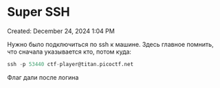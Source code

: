 # Super SSH

Created: December 24, 2024 1:04 PM

Нужно было подключиться по ssh к машине. Здесь главное помнить, что сначала указывается кто, потом куда:

```sql
ssh -p 53440 ctf-player@titan.picoctf.net
```

Флаг дали после логина